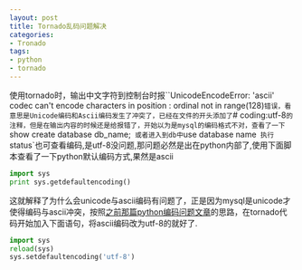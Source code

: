 ```yaml
---
layout: post
title: Tornado乱码问题解决
categories:
- Tronado	
tags:
- python
- tornado
---
```


使用tornado时，输出中文字符到控制台时报``UnicodeEncodeError: 'ascii' codec can't encode characters in position : ordinal not in range(128)`错误，看意思是Unicode编码和Ascii编码发生了冲突了，已经在文件的开头添加了`# coding:utf-8`的注释，但是在输出内容的时候还是给报错了，开始以为是mysql的编码格式不对，查看了一下`show create database db_name;` 或者进入到db中`use database name` 执行`status`也可查看编码,是utf-8没问题,那问题必然是出在python内部了,使用下面脚本查看了一下python默认编码方式,果然是ascii   

```python
import sys     
print sys.getdefaultencoding()   
```

这就解释了为什么会unicode与ascii编码有问题了，正是因为mysql是unicode才使得编码与ascii冲突，按照[之前那篇python编码问题文章]()的思路，在tornado代码开始加入下面语句，将ascii编码改为utf-8的就好了.

```python
import sys    
reload(sys)     
sys.setdefaultencoding('utf-8')    
```
